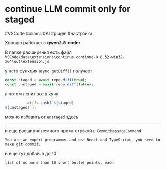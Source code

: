 # continue LLM commit only for staged

#VSCode #ollama #AI #plugin #настройка 

Хорошо работает с **qwen2.5-coder**

В папке расширения есть файл
`VSCode\data\extensions\continue.continue-0.8.52-win32-x64\out\extension.js`

у него функция `async getDiff()` получает
```ts
const staged = await repo.diff(true);
const unstaged = await repo.diff(false);
```

а потом лепит все в кучу
```ts
          diffs.push(`${staged}
${unstaged}`);
```

можно избавить от `unstaged` здесь

---

и еще расширил немного промт строкой в `CommitMessageCommand`
```
You are an expert programmer and use React and TypeScript, you need to make git commit.
```

и еще тут добавил до 10
```
list of no more than 10 short bullet points, each
```
